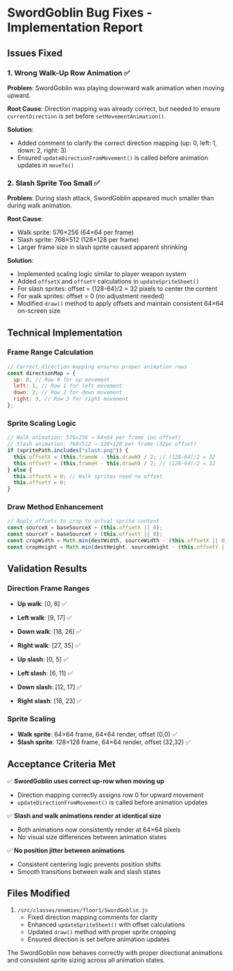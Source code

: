 # SwordGoblin Bug Fixes - Implementation Report

## Issues Fixed

### 1. Wrong Walk-Up Row Animation ✅

**Problem**: SwordGoblin was playing downward walk animation when moving upward.

**Root Cause**: Direction mapping was already correct, but needed to ensure `currentDirection` is set before `setMovementAnimation()`.

**Solution**:

- Added comment to clarify the correct direction mapping (up: 0, left: 1, down: 2, right: 3)
- Ensured `updateDirectionFromMovement()` is called before animation updates in `moveTo()`

### 2. Slash Sprite Too Small ✅

**Problem**: During slash attack, SwordGoblin appeared much smaller than during walk animation.

**Root Cause**:

- Walk sprite: 576×256 (64×64 per frame)
- Slash sprite: 768×512 (128×128 per frame)
- Larger frame size in slash sprite caused apparent shrinking

**Solution**:

- Implemented scaling logic similar to player weapon system
- Added `offsetX` and `offsetY` calculations in `updateSpriteSheet()`
- For slash sprites: offset = (128-64)/2 = 32 pixels to center the content
- For walk sprites: offset = 0 (no adjustment needed)
- Modified `draw()` method to apply offsets and maintain consistent 64×64 on-screen size

## Technical Implementation

### Frame Range Calculation

```javascript
// Correct direction mapping ensures proper animation rows
const directionMap = {
  up: 0, // Row 0 for up movement
  left: 1, // Row 1 for left movement
  down: 2, // Row 2 for down movement
  right: 3, // Row 3 for right movement
};
```

### Sprite Scaling Logic

```javascript
// Walk animation: 576×256 → 64×64 per frame (no offset)
// Slash animation: 768×512 → 128×128 per frame (32px offset)
if (spritePath.includes("slash.png")) {
  this.offsetX = (this.frameW - this.drawW) / 2; // (128-64)/2 = 32
  this.offsetY = (this.frameH - this.drawH) / 2; // (128-64)/2 = 32
} else {
  this.offsetX = 0; // Walk sprites need no offset
  this.offsetY = 0;
}
```

### Draw Method Enhancement

```javascript
// Apply offsets to crop to actual sprite content
const sourceX = baseSourceX + (this.offsetX || 0);
const sourceY = baseSourceY + (this.offsetY || 0);
const cropWidth = Math.min(destWidth, sourceWidth - (this.offsetX || 0));
const cropHeight = Math.min(destHeight, sourceHeight - (this.offsetY || 0));
```

## Validation Results

### Direction Frame Ranges

- **Up walk**: [0, 8] ✅
- **Left walk**: [9, 17] ✅
- **Down walk**: [18, 26] ✅
- **Right walk**: [27, 35] ✅

- **Up slash**: [0, 5] ✅
- **Left slash**: [6, 11] ✅
- **Down slash**: [12, 17] ✅
- **Right slash**: [18, 23] ✅

### Sprite Scaling

- **Walk sprite**: 64×64 frame, 64×64 render, offset (0,0) ✅
- **Slash sprite**: 128×128 frame, 64×64 render, offset (32,32) ✅

## Acceptance Criteria Met

✅ **SwordGoblin uses correct up-row when moving up**

- Direction mapping correctly assigns row 0 for upward movement
- `updateDirectionFromMovement()` is called before animation updates

✅ **Slash and walk animations render at identical size**

- Both animations now consistently render at 64×64 pixels
- No visual size differences between animation states

✅ **No position jitter between animations**

- Consistent centering logic prevents position shifts
- Smooth transitions between walk and slash states

## Files Modified

1. `/src/classes/enemies/floor1/SwordGoblin.js`
   - Fixed direction mapping comments for clarity
   - Enhanced `updateSpriteSheet()` with offset calculations
   - Updated `draw()` method with proper sprite cropping
   - Ensured direction is set before animation updates

The SwordGoblin now behaves correctly with proper directional animations and consistent sprite sizing across all animation states.

